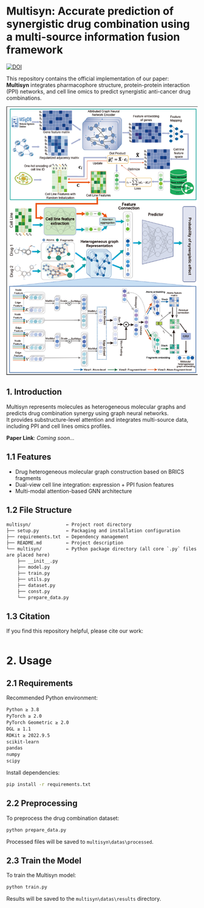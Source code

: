 # Multisyn: Accurate prediction of synergistic drug combination using a multi-source information fusion framework

[![DOI](https://zenodo.org/badge/DOI/10.5281/zenodo.15194129.svg)](https://doi.org/10.5281/zenodo.15194129)

This repository contains the official implementation of our paper:  
**Multisyn** integrates pharmacophore structure, protein-protein interaction (PPI) networks, and cell line omics to predict synergistic anti-cancer drug combinations.

![Multisyn Architecture](Multisyn.png)

## 1. Introduction

Multisyn represents molecules as heterogeneous molecular graphs and predicts drug combination synergy using graph neural networks.  
It provides substructure-level attention and integrates multi-source data, including PPI and cell lines omics profiles.

**Paper Link**: *Coming soon...*

## 1.1 Features

- Drug heterogeneous molecular graph construction based on BRICS fragments  
-  Dual-view cell line integration: expression + PPI fusion features  
- Multi-modal attention-based GNN architecture  

## 1.2 File Structure

```text
multisyn/             ← Project root directory
├── setup.py          ← Packaging and installation configuration
├── requirements.txt  ← Dependency management
├── README.md         ← Project description
└── multisyn/         ← Python package directory (all core `.py` files are placed here)
    ├── __init__.py
    ├── model.py
    ├── train.py
    ├── utils.py
    ├── dataset.py
    ├── const.py
    └── prepare_data.py
```

## 1.3 Citation
If you find this repository helpful, please cite our work:

```bibtex

```

# 2. Usage
## 2.1 Requirements

Recommended Python environment:

```bash
Python ≥ 3.8
PyTorch ≥ 2.0
PyTorch Geometric ≥ 2.0
DGL ≥ 1.1
RDKit ≥ 2022.9.5
scikit-learn
pandas
numpy
scipy

```

Install dependencies:
```bash
pip install -r requirements.txt
```

## 2.2 Preprocessing
To preprocess the drug combination dataset:

```bash
python prepare_data.py
```

Processed files will be saved to `multisyn\datas\processed`.

## 2.3 Train the Model
To train the Multisyn model:
```bash
python train.py
```
Results will be saved to the `multisyn\datas\results` directory.
